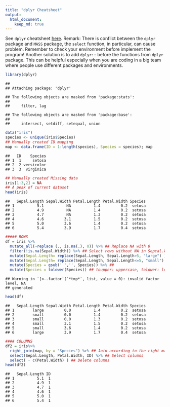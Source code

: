 ```yaml
---
title: "dplyr Cheatsheet"
output: 
  html_document:
    keep_md: true
---
```






See `dplyr` cheatsheet [here](https://rstudio.com/wp-content/uploads/2015/02/data-wrangling-cheatsheet.pdf). Remark: There is conflict between the `dplyr` package and `MASS` package, the `select` function, in particular, can cause problem. Remember to check your environment before implement the program! Another solution is to add `dplyr::` before the functions from `dplyr` package. This can be helpful especially when you are coding in a big team where people use different packages and environments.




```r
library(dplyr)
```

```
## 
## Attaching package: 'dplyr'
```

```
## The following objects are masked from 'package:stats':
## 
##     filter, lag
```

```
## The following objects are masked from 'package:base':
## 
##     intersect, setdiff, setequal, union
```

```r
data("iris")
species <- unique(iris$Species)
## Manually created ID mapping
map <- data.frame(ID = 1:length(species), Species = species); map
```

```
##   ID    Species
## 1  1     setosa
## 2  2 versicolor
## 3  3  virginica
```

```r
## Manually created Missing data
iris[1:3,2] = NA
## A peak of current dataset
head(iris)
```

```
##   Sepal.Length Sepal.Width Petal.Length Petal.Width Species
## 1          5.1          NA          1.4         0.2  setosa
## 2          4.9          NA          1.4         0.2  setosa
## 3          4.7          NA          1.3         0.2  setosa
## 4          4.6         3.1          1.5         0.2  setosa
## 5          5.0         3.6          1.4         0.2  setosa
## 6          5.4         3.9          1.7         0.4  setosa
```



```r
##### ROWS
df = iris %>% 
  mutate_all(~replace (., is.na(.), 0)) %>% ## Replace NA with 0 
  filter(!is.na(Sepal.Width)) %>% ## Select rows without NA in Sepcal.Width
  mutate(Sepal.Length= replace(Sepal.Length, Sepal.Length>5, "large") ) %>%## Replace entries with condition
  mutate(Sepal.Length= replace(Sepal.Length, Sepal.Length<=5, "small") )  %>% 
  mutate(Species = gsub(' ','', Species)) %>% ## 
  mutate(Species = tolower(Species)) ## toupper: uppercase, tolower: lowercase
```

```
## Warning in `[<-.factor`(`*tmp*`, list, value = 0): invalid factor level, NA
## generated
```

```r
head(df)
```

```
##   Sepal.Length Sepal.Width Petal.Length Petal.Width Species
## 1        large         0.0          1.4         0.2  setosa
## 2        small         0.0          1.4         0.2  setosa
## 3        small         0.0          1.3         0.2  setosa
## 4        small         3.1          1.5         0.2  setosa
## 5        small         3.6          1.4         0.2  setosa
## 6        large         3.9          1.7         0.4  setosa
```

```r
#### COLUMNS
df2 = iris%>%
  right_join(map, by = "Species") %>% ## Join according to the right matrix
  select(Sepal.Length, Petal.Width, ID) %>% ## Select columns
  select( - c(Petal.Width) ) ## Delete columns
head(df2)
```

```
##   Sepal.Length ID
## 1          5.1  1
## 2          4.9  1
## 3          4.7  1
## 4          4.6  1
## 5          5.0  1
## 6          5.4  1
```
